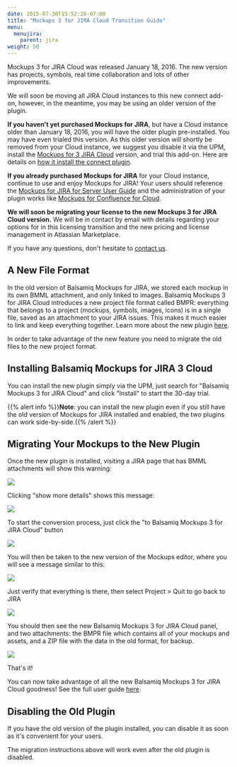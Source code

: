 ```yaml
---
date: 2015-07-30T15:52:28-07:00
title: "Mockups 3 for JIRA Cloud Transition Guide"
menu:
  menujira:
    parent: jira
weight: 50
---
```


Mockups 3 for JIRA Cloud was released January 18, 2016. The new version has projects, symbols, real time collaboration and lots of other improvements.

We will soon be moving all JIRA Cloud instances to this new connect add-on, however, in the meantime, you may be using an older version of the plugin.

**If you haven't yet purchased Mockups for JIRA**, but have a Cloud instance older than January 18, 2016, you will have the older plugin pre-installed. You may have even trialed this version. As this older version will shortly be removed from your Cloud instance, we suggest you disable it via the UPM, install the [Mockups for 3 JIRA Cloud](https://marketplace.atlassian.com/plugins/com.balsamiq.mockups.jira/cloud/overview) version, and trial this add-on. Here are details on [how it install the connect plugin](https://marketplace.atlassian.com/plugins/com.balsamiq.mockups.jira/cloud/installation).

**If you already purchased Mockups for JIRA** for your Cloud instance, continue to use and enjoy Mockups for JIRA!   Your users should reference the [Mockups for JIRA for Server User Guide](/jira/user-guide/) and the administration of your plugin works like [Mockups for Confluence for Cloud](/confluence/admin-guide-cloud/).

**We will soon be migrating your license to the new Mockups 3 for JIRA Cloud version.** We will be in contact by email with details regarding your options for in this licensing transition and the new pricing and license management in Atlassian Marketplace.

If you have any questions, don't hesitate to [contact us](https://balsamiq.com/company/contact/#/s/m4j).

## A New File Format

In the old version of Balsamiq Mockups for JIRA, we stored each mockup in its own BMML attachment, and only linked to images. Balsamiq Mockups 3 for JIRA Cloud introduces a new project file format called BMPR: everything that belongs to a project (mockups, symbols, images, icons) is in a single file, saved as an attachment to your JIRA issues. This makes it much easier to link and keep everything together. Learn more about the new plugin [here](/jira/user-guide-cloud).

In order to take advantage of the new feature you need to migrate the old files to the new project format.

## Installing Balsamiq Mockups for JIRA 3 Cloud

You can install the new plugin simply via the UPM, just search for "Balsamiq Mockups 3 for JIRA Cloud" and click "Install" to start the 30-day trial.

{{% alert info %}}**Note**: you can install the new plugin even if you still have the old version of Mockups for JIRA installed and enabled, the two plugins can work side-by-side.{{% /alert %}}

## Migrating Your Mockups to the New Plugin

Once the new plugin is installed, visiting a JIRA page that has BMML attachments will show this warning:

![](//media.balsamiq.com/img/support/docs/jira/transitionguide/transition1.png)

Clicking "show more details" shows this message:

![](//media.balsamiq.com/img/support/docs/jira/transitionguide/transition2.png)

To start the conversion process, just click the "to Balsamiq Mockups 3 for JIRA Cloud" button

![](//media.balsamiq.com/img/support/docs/jira/transitionguide/transition3.png)

You will then be taken to the new version of the Mockups editor, where you will see a message similar to this:

![](//media.balsamiq.com/img/support/docs/jira/transitionguide/transition4.png)

Just verify that everything is there, then select Project > Quit to go back to JIRA

![](//media.balsamiq.com/img/support/docs/jira/transitionguide/transition5.png)

You should then see the new Balsamiq Mockups 3 for JIRA Cloud panel, and two attachments: the BMPR file which contains all of your mockups and assets, and a ZIP file with the data in the old format, for backup.

![](//media.balsamiq.com/img/support/docs/jira/transitionguide/transition6.png)

That's it!

You can now take advantage of all the new Balsamiq Mockups 3 for JIRA Cloud goodness! See the full user guide [here](/jira/user-guide-cloud).

## Disabling the Old Plugin

If you have the old version of the plugin installed, you can disable it as soon as it's convenient for your users.

The migration instructions above will work even after the old plugin is disabled.
